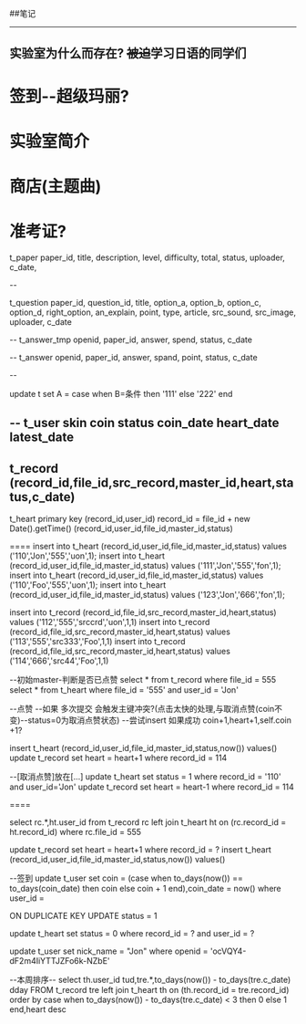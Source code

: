 

##笔记

---
实验室为什么而存在?
    <del>被迫</del>学习日语的同学们
---

签到--超级玛丽?
===


实验室简介
===

商店(主题曲)
===

准考证?
===

t_paper
paper_id,
title,
description,
level,
difficulty,
total,
status,
uploader,
c_date,

--

t_question
paper_id,
question_id,
title,
option_a,
option_b,
option_c,
option_d,
right_option,
an_explain,
point,
type,
article,
src_sound,
src_image,
uploader,
c_date

--
t_answer_tmp
openid,
paper_id,
answer,
spend,
status,
c_date

--
t_answer
openid,
paper_id,
answer,
spand,
point,
status,
c_date

--

update t set A = case when B=条件 then '111' else '222' end


--
t_user
skin
coin
status
coin_date
heart_date
latest_date
--
t_record
(record_id,file_id,src_record,master_id,heart,status,c_date)
--
t_heart
primary key (record_id,user_id)
record_id = file_id + new Date().getTime()
(record_id,user_id,file_id,master_id,status)


====
insert into t_heart (record_id,user_id,file_id,master_id,status) values ('110','Jon','555','uon',1);
insert into t_heart (record_id,user_id,file_id,master_id,status) values ('111','Jon','555','fon',1);
insert into t_heart (record_id,user_id,file_id,master_id,status) values ('110','Foo','555','uon',1);
insert into t_heart (record_id,user_id,file_id,master_id,status) values ('123','Jon','666','fon',1);

insert into t_record (record_id,file_id,src_record,master_id,heart,status) values ('112','555','srccrd','uon',1,1)
insert into t_record (record_id,file_id,src_record,master_id,heart,status) values ('113','555','src333','Foo',1,1)
insert into t_record (record_id,file_id,src_record,master_id,heart,status) values ('114','666','src44','Foo',1,1)

--初始master-判断是否已点赞
select * from t_record where file_id = 555
select * from t_heart where file_id = '555' and user_id = 'Jon'

--点赞
--如果  多次提交  会触发主键冲突?(点击太快的处理,与取消点赞(coin不变)--status=0为取消点赞状态)
--尝试insert 如果成功 coin+1,heart+1,self.coin +1?

insert t_heart (record_id,user_id,file_id,master_id,status,now()) values()
update t_record set heart = heart+1 where record_id = 114

--[取消点赞]放在[...]
update t_heart set status = 1 where record_id = '110' and user_id='Jon'
update t_record set heart = heart-1 where record_id = 114


====


select rc.*,ht.user_id from t_record rc left join t_heart ht on (rc.record_id = ht.record_id) where rc.file_id = 555

update t_record set heart = heart+1 where record_id = ?
insert t_heart (record_id,user_id,file_id,master_id,status,now()) values()

--签到
update t_user set coin = (case when to_days(now()) == to_days(coin_date) then coin else coin + 1 end),coin_date = now() where user_id = 


ON DUPLICATE KEY UPDATE status = 1

update t_heart set status = 0 where record_id = ? and user_id = ?

update t_user set nick_name = "Jon" where openid = 'ocVQY4-dF2m4IiYTTJZFo6k-NZbE'

--本周排序--
select th.user_id tud,tre.*,to_days(now()) - to_days(tre.c_date) dday FROM t_record tre left join t_heart th on (th.record_id = tre.record_id) order by case when to_days(now()) - to_days(tre.c_date) < 3 then 0 else 1 end,heart desc